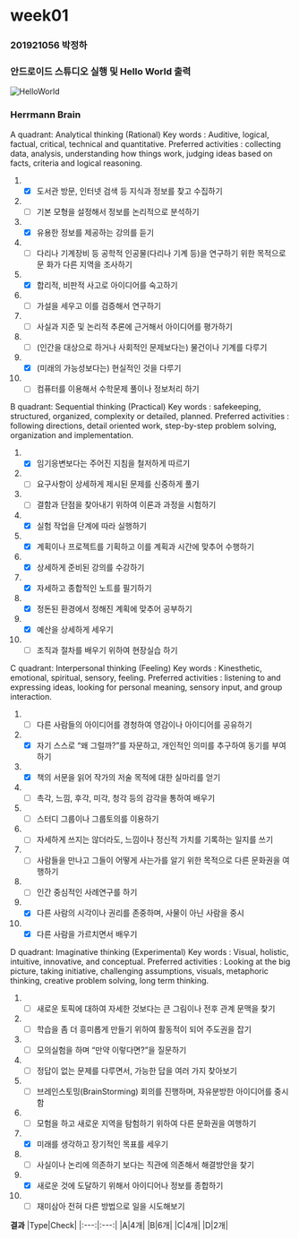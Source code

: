 # week01

### 201921056 박정하

### 안드로이드 스튜디오 실행 및 Hello World 출력

![HelloWorld](https://user-images.githubusercontent.com/80028148/110242028-64088000-7f97-11eb-8b91-f5e3dc05298c.PNG)

### Herrmann Brain 

A quadrant: Analytical thinking (Rational)
Key words : Auditive, logical, factual, critical, technical and quantitative.
Preferred activities : collecting data, analysis, understanding how things work, 
judging ideas based on facts, criteria and logical reasoning.

1. * [x] 도서관 방문, 인터넷 검색 등 지식과 정보를 찾고 수집하기
2. * [ ] 기본 모형을 설정해서 정보를 논리적으로 분석하기
3. * [x] 유용한 정보를 제공하는 강의를 듣기
4. * [ ] 다리나 기계장비 등 공학적 인공물(다리나 기계 등)을 연구하기 위한 목적으로 문
화가 다른 지역을 조사하기
5. * [x] 합리적, 비판적 사고로 아이디어를 숙고하기
6. * [ ] 가설을 세우고 이를 검증해서 연구하기
7. * [ ] 사실과 지준 및 논리적 추론에 근거해서 아이디어를 평가하기
8. * [ ] (인간을 대상으로 하거나 사회적인 문제보다는) 물건이나 기계를 다루기
9. * [x] (미래의 가능성보다는) 현실적인 것을 다루기
10. * [ ] 컴퓨터를 이용해서 수학문제 풀이나 정보처리 하기

B quadrant: Sequential thinking (Practical)
Key words : safekeeping, structured, organized, complexity or detailed, planned.
Preferred activities : following directions, detail oriented work, step-by-step 
problem solving, organization and implementation.

1. * [x] 임기응변보다는 주어진 지침을 철저하게 따르기
2. * [ ] 요구사항이 상세하게 제시된 문제를 신중하게 풀기
3. * [ ] 결함과 단점을 찾아내기 위하여 이론과 과정을 시험하기
4. * [x] 실험 작업을 단계에 따라 실행하기
5. * [x] 계획이나 프로젝트를 기획하고 이를 계획과 시간에 맞추어 수행하기
6. * [x] 상세하게 준비된 강의를 수강하기
7. * [x] 자세하고 종합적인 노트를 필기하기
8. * [x] 정돈된 환경에서 정해진 계획에 맞추어 공부하기
9. * [x] 예산을 상세하게 세우기
10. * [ ] 조직과 절차를 배우기 위하여 현장실습 하기

C quadrant: Interpersonal thinking (Feeling)
Key words : Kinesthetic, emotional, spiritual, sensory, feeling.
Preferred activities : listening to and expressing ideas, looking for personal 
meaning, sensory input, and group interaction.

1. * [ ] 다른 사람들의 아이디어를 경청하여 영감이나 아이디어를 공유하기
2. * [x] 자기 스스로 “왜 그럴까?”를 자문하고, 개인적인 의미를 추구하여 동기를 부여하기
3. * [x] 책의 서문을 읽어 작가의 저술 목적에 대한 실마리를 얻기
4. * [ ] 촉각, 느낌, 후각, 미각, 청각 등의 감각을 통하여 배우기
5. * [ ] 스터디 그룹이나 그룹토의를 이용하기
6. * [ ] 자세하게 쓰지는 않더라도, 느낌이나 정신적 가치를 기록하는 일지를 쓰기
7. * [ ] 사람들을 만나고 그들이 어떻게 사는가를 알기 위한 목적으로 다른 문화권을 여행하기
8. * [ ] 인간 중심적인 사례연구를 하기
9. * [x] 다른 사람의 시각이나 권리를 존중하며, 사물이 아닌 사람을 중시
10. * [x] 다른 사람을 가르치면서 배우기

D quadrant: Imaginative thinking (Experimental)
Key words : Visual, holistic, intuitive, innovative, and conceptual.
Preferred activities : Looking at the big picture, taking initiative, challenging 
assumptions, visuals, metaphoric thinking, creative problem solving, long term 
thinking.

1. * [ ] 새로운 토픽에 대하여 자세한 것보다는 큰 그림이나 전후 관계 문맥을 찾기
2. * [ ] 학습을 좀 더 흥미롭게 만들기 위하여 활동적이 되어 주도권을 잡기
3. * [ ] 모의실험을 하며 “만약 이렇다면?”을 질문하기
4. * [ ] 정답이 없는 문제를 다루면서, 가능한 답을 여러 가지 찾아보기
5. * [ ] 브레인스토밍(BrainStorming) 회의를 진행하며, 자유분방한 아이디어를 중시함
6. * [ ] 모험을 하고 새로운 지역을 탐험하기 위하여 다른 문화권을 여행하기
7. * [x] 미래를 생각하고 장기적인 목표를 세우기
8. * [ ] 사실이나 논리에 의존하기 보다는 직관에 의존해서 해결방안을 찾기
9. * [x] 새로운 것에 도달하기 위해서 아이디어나 정보를 종합하기
10. * [ ] 재미삼아 전혀 다른 방법으로 일을 시도해보기

**결과**
|Type|Check|
|:---:|:---:|
|A|4개|
|B|6개|
|C|4개|
|D|2개|

